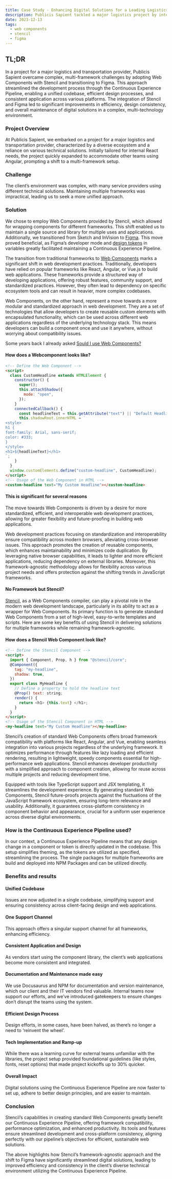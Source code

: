```yaml
---
title: Case Study - Enhancing Digital Solutions for a Leading Logistics and Transportation Provider
description: Publicis Sapient tackled a major logistics project by integrating Web Components with Stencil and Figma. This strategy streamlined development, unified the codebase, and enhanced design consistency across platforms, significantly boosting efficiency and maintenance in a complex, multi-technology landscape.
date: 2023-12-13
tags:
  - web components
  - stencil
  - figma
---
```


## TL;DR

In a project for a major logistics and transportation provider, Publicis Sapient overcame complex, multi-framework challenges by adopting Web Components with Stencil and transitioning to Figma. This approach streamlined the development process through the Continuous Experience Pipeline, enabling a unified codebase, efficient design processes, and consistent application across various platforms. The integration of Stencil and Figma led to significant improvements in efficiency, design consistency, and overall maintenance of digital solutions in a complex, multi-technology environment.

### Project Overview

At Publicis Sapient, we embarked on a project for a major logistics and transportation provider, characterized by a diverse ecosystem and a reliance on various technical solutions. Initially tailored for internal React needs, the project quickly expanded to accommodate other teams using Angular, prompting a shift to a multi-framework setup.

### Challenge

The client’s environment was complex, with many service providers using different technical solutions. Maintaining multiple frameworks was impractical, leading us to seek a more unified approach.

### Solution

We chose to employ Web Components provided by Stencil, which allowed for wrapping components for different frameworks. This shift enabled us to maintain a single source and library for multiple uses and applications. Additionally, we transitioned from Sketch and InVision to [Figma](https://www.figma.com/). This move proved beneficial, as Figma’s developer mode and [design tokens](https://www.w3.org/community/design-tokens/) in variables greatly facilitated maintaining a Continuous Experience Pipeline.

The transition from traditional frameworks to [Web Components](https://www.webcomponents.org/introduction) marks a significant shift in web development practices. Traditionally, developers have relied on popular frameworks like React, Angular, or Vue.js to build web applications. These frameworks provide a structured way of developing applications, offering robust features, community support, and standardized practices. However, they often lead to dependency on specific ecosystem tools and can result in heavier, more complex codebases.

Web Components, on the other hand, represent a move towards a more modular and standardized approach in web development. They are a set of technologies that allow developers to create reusable custom elements with encapsulated functionality, which can be used across different web applications regardless of the underlying technology stack. This means developers can build a component once and use it anywhere, without worrying about compatibility issues.

Some years back I already asked [Sould I use Web Components?](https://medium.com/engineered-publicis-sapient/should-i-use-a-framework-or-library-ea9fa7ff6d5b)

#### How does a Webcomponent looks like?

```html
<!-- Define the Web Component -->
<script>
  class CustomHeadline extends HTMLElement {
    constructor() {
      super();
      this.attachShadow({
        mode: "open",
      });
    }
    connectedCallback() {
      const headlineText = this.getAttribute("text") || "Default Headline";
      this.shadowRoot.innerHTML = `
<style>
h1 {
font-family: Arial, sans-serif;
color: #333;
}
</style>
<h1>${headlineText}</h1>
`;
    }
  }
  window.customElements.define("custom-headline", CustomHeadline);
</script>
<!-- Usage of the Web Component in HTML -->
<custom-headline text="My Custom Headline"></custom-headline>
```

#### This is significant for several reasons

The move towards Web Components is driven by a desire for more standardized, efficient, and interoperable web development practices, allowing for greater flexibility and future-proofing in building web applications.

Web development practices focusing on standardization and interoperability ensure compatibility across modern browsers, alleviating cross-browser issues. This approach promotes the creation of reusable components, which enhances maintainability and minimizes code duplication. By leveraging native browser capabilities, it leads to lighter and more efficient applications, reducing dependency on external libraries. Moreover, this framework-agnostic methodology allows for flexibility across various project needs and offers protection against the shifting trends in JavaScript frameworks.

#### No Framework but Stencil?

[Stencil](https://stenciljs.com/), as a Web Components compiler, can play a pivotal role in the modern web development landscape, particularly in its ability to act as a wrapper for Web Components. Its primary function is to generate standard Web Components from a set of high-level, easy-to-write templates and scripts. Here are some key benefits of using Stencil in delivering solutions for multiple frameworks while remaining framework-agnostic.

#### How does a Stencil Web Component look like?

```html
<!-- Define the Stencil Component -->
<script>
  import { Component, Prop, h } from "@stencil/core";
  @Component({
    tag: "my-headline",
    shadow: true,
  })
  export class MyHeadline {
    // Define a property to hold the headline text
    @Prop() text: string;
    render() {
      return <h1> {this.text} </h1>;
    }
  }
</script>
<!-- Usage of the Stencil Component in HTML -->
<my-headline text="My Custom Headline"></my-headline>
```

Stencil’s creation of standard Web Components offers broad framework compatibility with platforms like React, Angular, and Vue, enabling seamless integration into various projects regardless of the underlying framework. It optimizes performance through features like lazy loading and efficient rendering, resulting in lightweight, speedy components essential for high-performance web applications. Stencil enhances developer productivity with a simplified approach to component creation, allowing for reuse across multiple projects and reducing development time.

Equipped with tools like TypeScript support and JSX templating, it streamlines the development experience. By generating standard Web Components, Stencil future-proofs projects against the fluctuations of the JavaScript framework ecosystem, ensuring long-term relevance and usability. Additionally, it guarantees cross-platform consistency in component behavior and appearance, crucial for a uniform user experience across diverse digital environments.

### How is the Continuous Experience Pipeline used?

In our context, a Continuous Experience Pipeline means that any design change in a component or token is directly updated in the codebase. This setup simplifies theming, as the tokens are utilized as specified, streamlining the process. The single packages for multiple frameworks are build and deployed into NPM Packages and can be utilized directly.

### Benefits and results

#### Unified Codebase

Issues are now adjusted in a single codebase, simplifying support and ensuring consistency across client-facing design and web applications.

#### One Support Channel

This approach offers a singular support channel for all frameworks, enhancing efficiency.

#### Consistent Application and Design

As vendors start using the component library, the client’s web applications become more consistent and integrated.

#### Documentation and Maintenance made easy

We use Docusaurus and NPM for documentation and version maintenance, which our client and their IT vendors find valuable. Internal teams now support our efforts, and we’ve introduced gatekeepers to ensure changes don’t disrupt the teams using the system.

#### Efficient Design Process

Design efforts, in some cases, have been halved, as there’s no longer a need to ‘reinvent the wheel’.

#### Tech Implementation and Ramp-up

While there was a learning curve for external teams unfamiliar with the libraries, the project setup provided foundational guidelines (like styles, fonts, reset options) that made project kickoffs up to 30% quicker.

#### Overall Impact

Digital solutions using the Continuous Experience Pipeline are now faster to set up, adhere to better design principles, and are easier to maintain.

### Conclusion

Stencil’s capabilities in creating standard Web Components greatly benefit our Continuous Experience Pipeline, offering framework compatibility, performance optimization, and enhanced productivity. Its tools and features ensure streamlined development and cross-platform consistency, aligning perfectly with our pipeline’s objectives for efficient, sustainable web solutions.

The above highlights how Stencil’s framework-agnostic approach and the shift to Figma have significantly streamlined digital solutions, leading to improved efficiency and consistency in the client’s diverse technical environment utilizing the Continuous Experience Pipeline.
